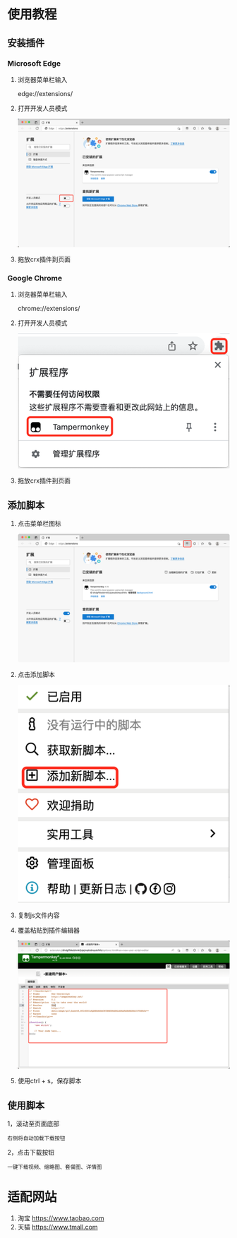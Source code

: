 # 使用教程

## 安装插件

### Microsoft Edge

1. 浏览器菜单栏输入

    edge://extensions/

2. 打开开发人员模式

    ![](assets/img/todo1.png)

3. 拖放crx插件到页面

### Google Chrome

1. 浏览器菜单栏输入

    chrome://extensions/

2. 打开开发人员模式

    ![](assets/img/todo5.png)

3. 拖放crx插件到页面

## 添加脚本

1. 点击菜单栏图标

    ![](assets/img/todo2.png)

2. 点击添加脚本

    ![](assets/img/todo3.png)

3. 复制js文件内容

4. 覆盖粘贴到插件编辑器
    
    ![](assets/img/todo4.png)

5. 使用ctrl + s，保存脚本

## 使用脚本

1，滚动至页面底部

    右侧将自动加载下载按钮

2，点击下载按钮

    一键下载视频、缩略图、套餐图、详情图

# 适配网站

1. 淘宝 https://www.taobao.com
2. 天猫 https://www.tmall.com